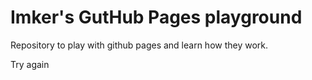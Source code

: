 # Imker's GutHub Pages playground

Repository to play with github pages and learn how they work.

Try again
